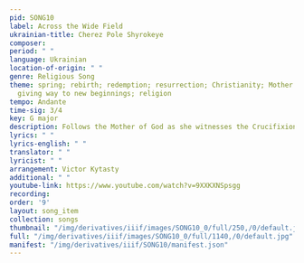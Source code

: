 ```yaml
---
pid: SONG10
label: Across the Wide Field
ukrainian-title: Cherez Pole Shyrokeye
composer:
period: " "
language: Ukrainian
location-of-origin: " "
genre: Religious Song
theme: spring; rebirth; redemption; resurrection; Christianity; Mother of God; pain
  giving way to new beginnings; religion
tempo: Andante
time-sig: 3/4
key: G major
description: Follows the Mother of God as she witnesses the Crucifixion
lyrics: " "
lyrics-english: " "
translator: " "
lyricist: " "
arrangement: Victor Kytasty
additional: " "
youtube-link: https://www.youtube.com/watch?v=9XXKXNSpsgg
recording:
order: '9'
layout: song_item
collection: songs
thumbnail: "/img/derivatives/iiif/images/SONG10_0/full/250,/0/default.jpg"
full: "/img/derivatives/iiif/images/SONG10_0/full/1140,/0/default.jpg"
manifest: "/img/derivatives/iiif/SONG10/manifest.json"
---
```

